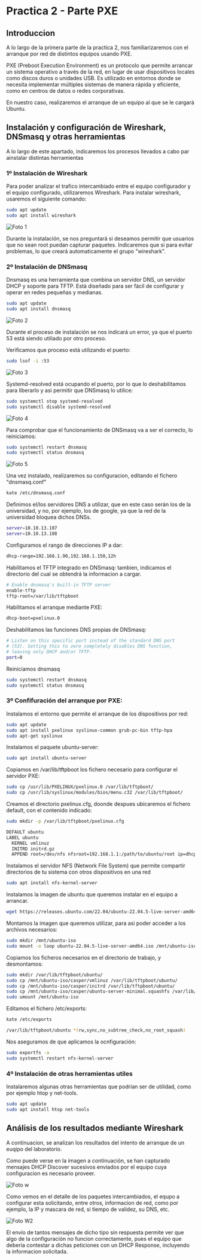 # Practica 2 - Parte PXE


## Introduccion
A lo largo de la primera parte de la practica 2, nos familiarizaremos con el arranque por red de distintos equipos usando PXE.

PXE (Preboot Execution Environment) es un protocolo que permite arrancar un sistema operativo a través de la red, en lugar de usar dispositivos locales como discos duros o unidades USB. Es utilizado en entornos donde se necesita implementar múltiples sistemas de manera rápida y eficiente, como en centros de datos o redes corporativas.

En nuestro caso, realizaremos el arranque de un equipo al que se le cargará Ubuntu.


## Instalación y configuración de Wireshark, DNSmasq y otras herramientas
A lo largo de este apartado, indicaremos los procesos llevados a cabo par ainstalar distintas herramientas

### 1º Instalación de Wireshark
Para poder analizar el trafico intercambiado entre el equipo configurador y el equipo configurado, utilizaremos Wireshark. Para instalar wireshark, usaremos el siguiente comando:

```bash
sudo apt update
sudo apt install wireshark
```
![Foto 1](imgs/1.jpg)

Durante la instalación, se nos preguntará si deseamos permitir que usuarios que no sean root puedan capturar paquetes. Indicaremos que si para evitar problemas, lo que creará automaticamente el grupo "wireshark".


### 2º Instalación de DNSmasq
Dnsmasq es una herramienta que combina un servidor DNS, un servidor DHCP y soporte para TFTP. Está diseñado para ser fácil de configurar y operar en redes pequeñas y medianas.

```bash
sudo apt update
sudo apt install dnsmasq
```

![Foto 2](imgs/2.jpg)

Durante el proceso de instalación se nos indicará un error, ya que el puerto 53 está siendo utiliado por otro proceso. 

Verificamos que proceso está utilizando el puerto:

```bash
sudo lsof -i :53
```

![Foto 3](imgs/3.jpg)

Systemd-resolved está ocupando el puerto, por lo que lo deshabilitamos para liberarlo y asi permitir que DNSmasq lo utilice:

```bash
sudo systemctl stop systemd-resolved
sudo systemctl disable systemd-resolved
```

![Foto 4](imgs/4.jpg)


Para comprobar que el funcionamiento de DNSmasq va a ser el correcto, lo reiniciamos:

```bash
sudo systemctl restart dnsmasq
sudo systemctl status dnsmasq
```

![Foto 5](imgs/5.jpg)


Una vez instalado, realizaremos su configuracion, editando el fichero "dnsmasq.conf"

```bash
kate /etc/dnsmasq.conf
```

Definimos el/los servidores DNS a utilizar, que en este caso serán los de la universidad, y no, por ejemplo, los de google, ya que la red de la universidad bloquea dichos DNSs.

```bash
server=10.10.13.107
server=10.10.13.108
```

Configuramos el rango de direcciones IP a dar:

```bash
dhcp-range=192.168.1.90,192.168.1.150,12h
```


Habilitamos el TFTP integrado en DNSmasq: tambien, indicamos el directorio del cual se obtendrá la informacion a cargar.

```bash
# Enable dnsmasq's built-in TFTP server
enable-tftp
tftp-root=/var/lib/tftpboot
```


Habilitamos el arranque mediante PXE:

```bash
dhcp-boot=pxelinux.0
```


Deshabilitamos las funciones DNS propias de DNSmasq:

```bash
# Listen on this specific port instead of the standard DNS port
# (53). Setting this to zero completely disables DNS function,
# leaving only DHCP and/or TFTP.
port=0
```

Reiniciamos dnsmasq

```bash
sudo systemctl restart dnsmasq
sudo systemctl status dnsmasq
```


### 3º Confifuración del arranque por PXE:

Instalamos el entorno que permite el arranque de los dispositivos por red:
```bash
sudo apt update
sudo apt install pxelinux syslinux-common grub-pc-bin tftp-hpa
sudo apt-get syslinux
```

Instalamos el paquete ubuntu-server:

```bash
sudo apt install ubuntu-server
```

Copiamos en /var/lib/tftpboot los fichero necesario para configurar el servidor PXE:

```bash
sudo cp /usr/lib/PXELINUX/pxelinux.0 /var/lib/tftpboot/
sudo cp /usr/lib/syslinux/modules/bios/menu.c32 /var/lib/tftpboot/
```

Creamos el directorio pxelinux.cfg, doonde despues ubicaremos el fichero default, con el contenido indicado:

```bash
sudo mkdir -p /var/lib/tftpboot/pxelinux.cfg
```

```bash
DEFAULT ubuntu
LABEL ubuntu
  KERNEL vmlinuz
  INITRD initrd.gz
  APPEND root=/dev/nfs nfsroot=192.168.1.1:/path/to/ubuntu/root ip=dhcp
```

Instalamos el servidor NFS (Network File System) que permite compartir directorios de tu sistema con otros dispositivos en una red

```bash
sudo apt install nfs-kernel-server
```

Instalamos la imagen de ubuntu que queremos instalar en el equipo a arrancar. 

```bash
wget https://releases.ubuntu.com/22.04/ubuntu-22.04.5-live-server-amd64.iso
```

Montamos la imagen que queremos utilizar, para asi poder acceder a los archivos necesarios:

```bash
sudo mkdir /mnt/ubuntu-iso
sudo mount -o loop ubuntu-22.04.5-live-server-amd64.iso /mnt/ubuntu-iso
```

Copiamos los ficheros necesarios en el directorio de trabajo, y desmontamos:

```bash
sudo mkdir /var/lib/tftpboot/ubuntu/
sudo cp /mnt/ubuntu-iso/casper/vmlinuz /var/lib/tftpboot/ubuntu/
sudo cp /mnt/ubuntu-iso/casper/initrd /var/lib/tftpboot/ubuntu/
sudo cp /mnt/ubuntu-iso/casper/ubuntu-server-minimal.squashfs /var/lib/tftpboot/
sudo umount /mnt/ubuntu-iso
```

Editamos el fichero /etc/exports:

```bash
kate /etc/exports
```

```bash
/var/lib/tftpboot/ubuntu *(rw,sync,no_subtree_check,no_root_squash)
```

Nos aseguramos de que aplicamos la ocnfiguración:

```bash
sudo exportfs -a
sudo systemctl restart nfs-kernel-server
```


### 4º Instalación de otras herramientas utiles
Instalaremos algunas otras herramientas que podrían ser de utilidad, como por ejemplo htop y net-tools.

```bash
sudo apt update
sudo apt install htop net-tools
```

## Análisis de los resultados mediante Wireshark
A continuacion, se analizan los resultados del intento de arranque de un euqipo del laboratorio.

Como puede verse en la imagen a continuación, se han capturado mensajes DHCP Discover sucesivos enviados por el equipo cuya configuracion es necesario proveer. 

![Foto w](imgs/w1.jpg)

Como vemos en el detalle de los paquetes intercambiados, el equpo a configurar esta solicitando, entre otros, informacion de red, como por ejemplo, la IP y  mascara de red, si tiempo de validez, su DNS, etc. 

![Foto W2](imgs/w2.jpg)

El envío de tantos mensajes de dicho tipo sin respuesta permite ver que algo de la configuración no funcion correctamente, pues el equipo que deberia contestar a dichas peticiones con un DHCP Response, incluyendo la informacion solicitada.